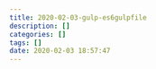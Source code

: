 ```yaml
---
title: 2020-02-03-gulp-es6gulpfile
description: []
categories: []
tags: []
date: 2020-02-03 18:57:47
---
```

